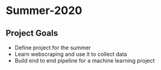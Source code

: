 # Summer-2020 
## Project Goals
* Define project for the summer
* Learn webscraping and use it to collect data
* Build end to end pipeline for a machine learning project
